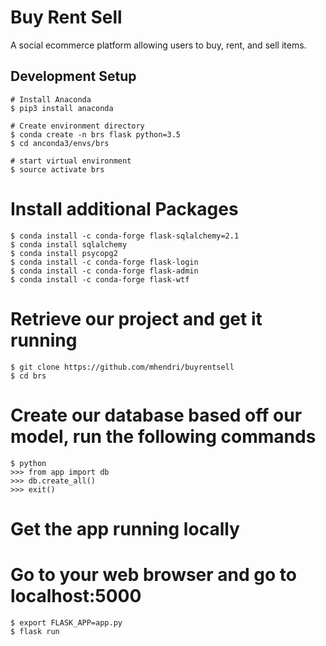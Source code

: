 # Buy Rent Sell
A social ecommerce platform allowing users to buy, rent, and sell items. 

## Development Setup

```
# Install Anaconda
$ pip3 install anaconda
```

```
# Create environment directory
$ conda create -n brs flask python=3.5
$ cd anconda3/envs/brs

# start virtual environment
$ source activate brs
```

# Install additional Packages
```
$ conda install -c conda-forge flask-sqlalchemy=2.1
$ conda install sqlalchemy 
$ conda install psycopg2
$ conda install -c conda-forge flask-login
$ conda install -c conda-forge flask-admin
$ conda install -c conda-forge flask-wtf
```

# Retrieve our project and get it running
```
$ git clone https://github.com/mhendri/buyrentsell
$ cd brs
```

# Create our database based off our model, run the following commands
```
$ python
>>> from app import db
>>> db.create_all()
>>> exit()
```

# Get the app running locally 
# Go to your web browser and go to localhost:5000
```
$ export FLASK_APP=app.py
$ flask run
```

